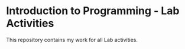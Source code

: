 Introduction to Programming - Lab Activities
============================================


This repository contains my work for all Lab activities.
